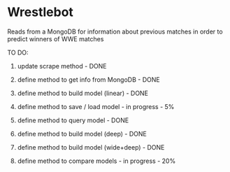 # Wrestlebot
Reads from a MongoDB for information about previous matches in order to predict winners of WWE matches

TO DO:

1.  update scrape method                                                                                - DONE

2.  define method to get info from MongoDB                                                              - DONE
3.  define method to build model (linear)                                                               - DONE

4.  define method to save / load model                                                                  - in progress - 5%
5.  define method to query model                                                                        - DONE

6.  define method to build model (deep)                                                                 - DONE
7.  define method to build model (wide+deep)                                                            - DONE
8.  define method to compare models                                                                     - in progress - 20%